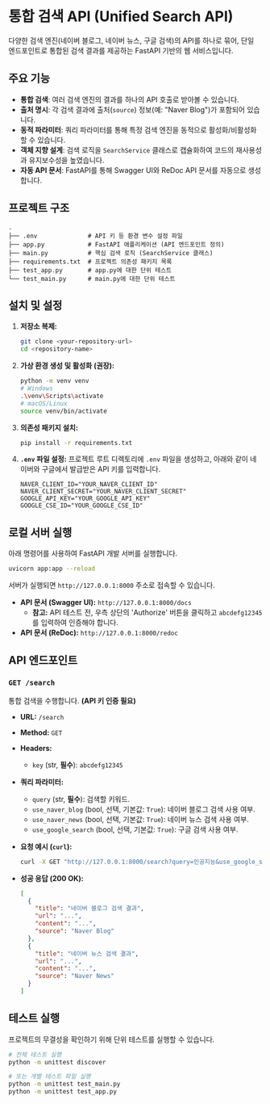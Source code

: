 # 통합 검색 API (Unified Search API)

다양한 검색 엔진(네이버 블로그, 네이버 뉴스, 구글 검색)의 API를 하나로 묶어, 단일 엔드포인트로 통합된 검색 결과를 제공하는 FastAPI 기반의 웹 서비스입니다.

## 주요 기능

- **통합 검색**: 여러 검색 엔진의 결과를 하나의 API 호출로 받아볼 수 있습니다.
- **출처 명시**: 각 검색 결과에 출처(`source`) 정보(예: "Naver Blog")가 포함되어 있습니다.
- **동적 파라미터**: 쿼리 파라미터를 통해 특정 검색 엔진을 동적으로 활성화/비활성화할 수 있습니다.
- **객체 지향 설계**: 검색 로직을 `SearchService` 클래스로 캡슐화하여 코드의 재사용성과 유지보수성을 높였습니다.
- **자동 API 문서**: FastAPI를 통해 Swagger UI와 ReDoc API 문서를 자동으로 생성합니다.

## 프로젝트 구조

```
.
├── .env              # API 키 등 환경 변수 설정 파일
├── app.py            # FastAPI 애플리케이션 (API 엔드포인트 정의)
├── main.py           # 핵심 검색 로직 (SearchService 클래스)
├── requirements.txt  # 프로젝트 의존성 패키지 목록
├── test_app.py       # app.py에 대한 단위 테스트
└── test_main.py      # main.py에 대한 단위 테스트
```

## 설치 및 설정

1.  **저장소 복제:**
    ```bash
    git clone <your-repository-url>
    cd <repository-name>
    ```

2.  **가상 환경 생성 및 활성화 (권장):**
    ```bash
    python -m venv venv
    # Windows
    .\venv\Scripts\activate
    # macOS/Linux
    source venv/bin/activate
    ```

3.  **의존성 패키지 설치:**
    ```bash
    pip install -r requirements.txt
    ```

4.  **`.env` 파일 설정:**
    프로젝트 루트 디렉토리에 `.env` 파일을 생성하고, 아래와 같이 네이버와 구글에서 발급받은 API 키를 입력합니다.

    ```env
    NAVER_CLIENT_ID="YOUR_NAVER_CLIENT_ID"
    NAVER_CLIENT_SECRET="YOUR_NAVER_CLIENT_SECRET"
    GOOGLE_API_KEY="YOUR_GOOGLE_API_KEY"
    GOOGLE_CSE_ID="YOUR_GOOGLE_CSE_ID"
    ```

## 로컬 서버 실행

아래 명령어를 사용하여 FastAPI 개발 서버를 실행합니다.

```bash
uvicorn app:app --reload
```

서버가 실행되면 `http://127.0.0.1:8000` 주소로 접속할 수 있습니다.

-   **API 문서 (Swagger UI):** `http://127.0.0.1:8000/docs`
    -   **참고:** API 테스트 전, 우측 상단의 'Authorize' 버튼을 클릭하고 `abcdefg12345`를 입력하여 인증해야 합니다.
-   **API 문서 (ReDoc):** `http://127.0.0.1:8000/redoc`

## API 엔드포인트

### `GET /search`

통합 검색을 수행합니다. **(API 키 인증 필요)**

-   **URL:** `/search`
-   **Method:** `GET`
-   **Headers:**
    -   `key` (str, **필수**): `abcdefg12345`
-   **쿼리 파라미터:**
    -   `query` (str, **필수**): 검색할 키워드.
    -   `use_naver_blog` (bool, 선택, 기본값: `True`): 네이버 블로그 검색 사용 여부.
    -   `use_naver_news` (bool, 선택, 기본값: `True`): 네이버 뉴스 검색 사용 여부.
    -   `use_google_search` (bool, 선택, 기본값: `True`): 구글 검색 사용 여부.

-   **요청 예시 (`curl`):**
    ```bash
    curl -X GET "http://127.0.0.1:8000/search?query=인공지능&use_google_search=false" -H "key: abcdefg12345"
    ```

-   **성공 응답 (200 OK):**
    ```json
    [
      {
        "title": "네이버 블로그 검색 결과",
        "url": "...",
        "content": "...",
        "source": "Naver Blog"
      },
      {
        "title": "네이버 뉴스 검색 결과",
        "url": "...",
        "content": "...",
        "source": "Naver News"
      }
    ]
    ```

## 테스트 실행

프로젝트의 무결성을 확인하기 위해 단위 테스트를 실행할 수 있습니다.

```bash
# 전체 테스트 실행
python -m unittest discover

# 또는 개별 테스트 파일 실행
python -m unittest test_main.py
python -m unittest test_app.py
```
